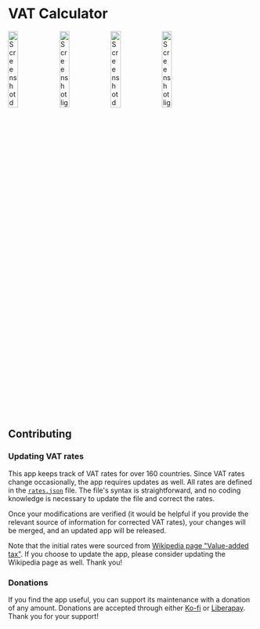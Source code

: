 # VAT Calculator

<p float="center">
  <img src="https://github.com/vbresan/VAT_Calculator/blob/master/metadata/en-US/images/phoneScreenshots/1.png" width="20%" alt="Screenshot dark theme purple" title="Screenshot dark theme purple" />
  <img src="https://github.com/vbresan/VAT_Calculator/blob/master/metadata/en-US/images/phoneScreenshots/2.png" width="20%" alt="Screenshot light theme purple" title="Screenshot light theme purple" />
  <img src="https://github.com/vbresan/VAT_Calculator/blob/master/metadata/en-US/images/phoneScreenshots/4.png" width="20%" alt="Screenshot dark theme purple" title="Screenshot dark theme orange" />
  <img src="https://github.com/vbresan/VAT_Calculator/blob/master/metadata/en-US/images/phoneScreenshots/3.png" width="20%" alt="Screenshot light theme purple" title="Screenshot light theme orange" />
</p>

## Contributing
### Updating VAT rates
This app keeps track of VAT rates for over 160 countries. Since VAT rates change occasionally, the app requires updates as well. All rates are defined in the [`rates.json`](https://github.com/vbresan/VAT_Calculator/blob/master/app/src/main/assets/rates.json) file. The file's syntax is straightforward, and no coding knowledge is necessary to update the file and correct the rates. 

Once your modifications are verified (it would be helpful if you provide the relevant source of information for corrected VAT rates), your changes will be merged, and an updated app will be released.

Note that the initial rates were sourced from [Wikipedia page "Value-added tax"](https://en.wikipedia.org/wiki/Value-added_tax). If you choose to update the app, please consider updating the Wikipedia page as well. Thank you!

### Donations
If you find the app useful, you can support its maintenance with a donation of any amount. Donations are accepted through either [Ko-fi](https://ko-fi.com/vbresan) or [Liberapay](https://liberapay.com/vbresan). Thank you for your support!
